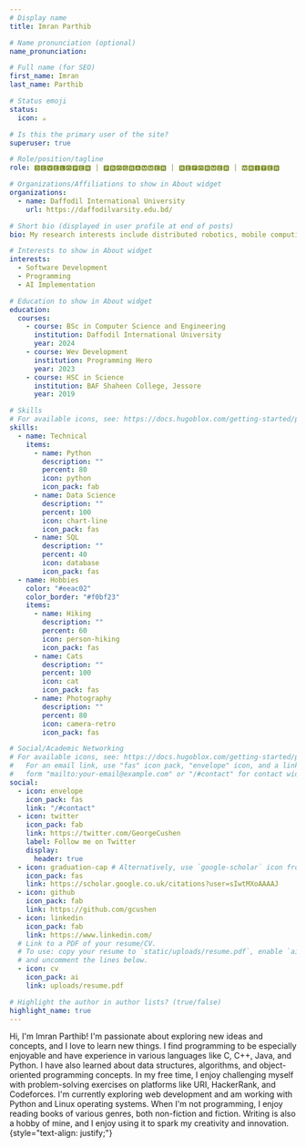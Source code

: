 ```yaml
---
# Display name
title: Imran Parthib

# Name pronunciation (optional)
name_pronunciation:

# Full name (for SEO)
first_name: Imran
last_name: Parthib

# Status emoji
status:
  icon: ☕️

# Is this the primary user of the site?
superuser: true

# Role/position/tagline
role: 🅳🅴🆅🅴🅻🅾🅿🅴🆁 | 🅿🆁🅾🅶🆁🅰🅼🅼🅴🆁 | 🆁🅴🅵🅾🆁🅼🅴🆁 | 🆆🆁🅸🆃🅴🆁

# Organizations/Affiliations to show in About widget
organizations:
  - name: Daffodil International University
    url: https://daffodilvarsity.edu.bd/

# Short bio (displayed in user profile at end of posts)
bio: My research interests include distributed robotics, mobile computing and programmable matter.

# Interests to show in About widget
interests:
  - Software Development
  - Programming
  - AI Implementation

# Education to show in About widget
education:
  courses:
    - course: BSc in Computer Science and Engineering
      institution: Daffodil International University
      year: 2024
    - course: Wev Development
      institution: Programming Hero
      year: 2023
    - course: HSC in Science
      institution: BAF Shaheen College, Jessore
      year: 2019

# Skills
# For available icons, see: https://docs.hugoblox.com/getting-started/page-builder/#icons
skills:
  - name: Technical
    items:
      - name: Python
        description: ""
        percent: 80
        icon: python
        icon_pack: fab
      - name: Data Science
        description: ""
        percent: 100
        icon: chart-line
        icon_pack: fas
      - name: SQL
        description: ""
        percent: 40
        icon: database
        icon_pack: fas
  - name: Hobbies
    color: "#eeac02"
    color_border: "#f0bf23"
    items:
      - name: Hiking
        description: ""
        percent: 60
        icon: person-hiking
        icon_pack: fas
      - name: Cats
        description: ""
        percent: 100
        icon: cat
        icon_pack: fas
      - name: Photography
        description: ""
        percent: 80
        icon: camera-retro
        icon_pack: fas

# Social/Academic Networking
# For available icons, see: https://docs.hugoblox.com/getting-started/page-builder/#icons
#   For an email link, use "fas" icon pack, "envelope" icon, and a link in the
#   form "mailto:your-email@example.com" or "/#contact" for contact widget.
social:
  - icon: envelope
    icon_pack: fas
    link: "/#contact"
  - icon: twitter
    icon_pack: fab
    link: https://twitter.com/GeorgeCushen
    label: Follow me on Twitter
    display:
      header: true
  - icon: graduation-cap # Alternatively, use `google-scholar` icon from `ai` icon pack
    icon_pack: fas
    link: https://scholar.google.co.uk/citations?user=sIwtMXoAAAAJ
  - icon: github
    icon_pack: fab
    link: https://github.com/gcushen
  - icon: linkedin
    icon_pack: fab
    link: https://www.linkedin.com/
  # Link to a PDF of your resume/CV.
  # To use: copy your resume to `static/uploads/resume.pdf`, enable `ai` icons in `params.yaml`,
  # and uncomment the lines below.
  - icon: cv
    icon_pack: ai
    link: uploads/resume.pdf

# Highlight the author in author lists? (true/false)
highlight_name: true
---
```


Hi, I'm Imran Parthib! I'm passionate about exploring new ideas and concepts, and I love to learn new things. I find programming to be especially enjoyable and have experience in various languages like C, C++, Java, and Python. I have also learned about data structures, algorithms, and object-oriented programming concepts. In my free time, I enjoy challenging myself with problem-solving exercises on platforms like URI, HackerRank, and Codeforces. I'm currently exploring web development and am working with Python and Linux operating systems. When I'm not programming, I enjoy reading books of various genres, both non-fiction and fiction. Writing is also a hobby of mine, and I enjoy using it to spark my creativity and innovation.
{style="text-align: justify;"}
